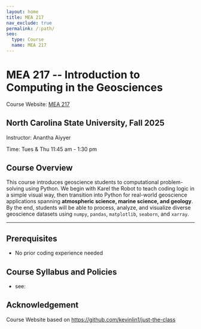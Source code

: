 ```yaml
---
layout: home
title: MEA 217
nav_exclude: true
permalink: /:path/
seo:
  type: Course
  name: MEA 217
---
```


# MEA 217 -- Introduction to Computing in the Geosciences
Course Website: [MEA 217](https://aiyyer.github.io/intro_to_python_for_geosciences/)
## North Carolina State University, Fall 2025

Instructor: Anantha Aiyyer

Time: Tues & Thu 11:45 am - 1:30 pm

## Course Overview
This course introduces geoscience students to computational problem-solving using Python. We begin with Karel the Robot to teach coding logic in a simple visual way, then transition into Python for real-world geoscience applications spanning **atmospheric science, marine science, and geology**. By the end, students will be able to process, analyze, and visualize diverse geoscience datasets using `numpy`, `pandas`, `matplotlib`, `seaborn`, and `xarray`.  


---
## Prerequisites
- No prior coding experience needed

## Course Syllabus and Policies
- see: 


## Acknowledgement
Course Website based on https://github.com/kevinlin1/just-the-class
